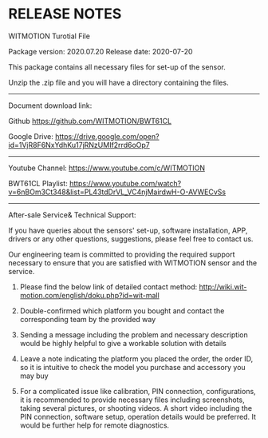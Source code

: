 RELEASE NOTES
=============
WITMOTION Turotial File 

Package version: 2020.07.20
Release date:    2020-07-20

This package contains all necessary files for set-up of the sensor.

Unzip the .zip file and you will have a directory containing the files.

-----------

Document download link:

Github 
https://github.com/WITMOTION/BWT61CL

Google Drive: 
https://drive.google.com/open?id=1VjR8F6NxYdhKu17jRNzUMIf2rrd6oOp7

-----------
Youtube Channel: 
https://www.youtube.com/c/WITMOTION

BWT61CL Playlist: 
https://www.youtube.com/watch?v=6nBOm3Ct348&list=PL43tdDrVL_VC4njMairdwH-O-AVWECvSs

-----------
After-sale Service& Technical Support: 

If you have queries about the sensors' set-up, software installation, APP, drivers or any other questions, suggestions, please feel free to contact us.

Our engineering team is committed to providing the required support necessary to ensure that you are satisfied with WITMOTION sensor and the service.

1. Please find the below link of detailed contact method: 
http://wiki.wit-motion.com/english/doku.php?id=wit-mall

2. Double-confirmed which platform you bought and contact the corresponding team by the provided way

3. Sending a message including the problem and necessary description would be highly helpful to give a workable solution with details

4. Leave a note indicating the platform you placed the order, the order ID, so it is intuitive to check the model you purchase and accessory you may buy

5. For a complicated issue like calibration, PIN connection, configurations, it is recommended to provide necessary files including screenshots, 
taking several pictures, or shooting videos. A short video including the PIN connection, software setup, operation details would be preferred.
It would be further help for remote diagnostics.
